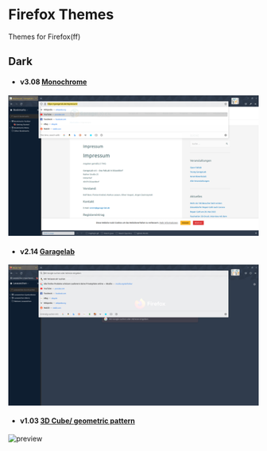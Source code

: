 # **Firefox** Themes
Themes for Firefox(ff)

## Dark

* #### v3.08 [Monochrome](monochrome)
[![monochrome theme preview](https://github.com/MintArchit/ff-themes/blob/assets/theme_preview.png)](https://github.com/MintArchit/ff-themes/tree/master/monochrome)

* #### v2.14 [Garagelab](gl-dark)
[![gl-dark theme preview](https://github.com/MintArchit/ff-themes/blob/assets/gl-dark_preview.png)](https://github.com/MintArchit/ff-themes/tree/master/gl-dark)

* #### v1.03  [3D Cube/ geometric pattern](triangle_cube)
![preview](./gl-dark/preview.png)
